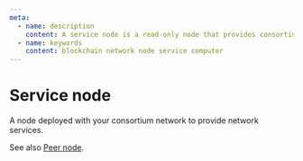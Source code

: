 ```yaml
---
meta:
  - name: description
    content: A service node is a read-only node that provides consortium services.
  - name: keywords
    content: blockchain network node service computer
---
```


# Service node

A node deployed with your consortium network to provide network services.

See also [Peer node](/glossary/peer-node).
